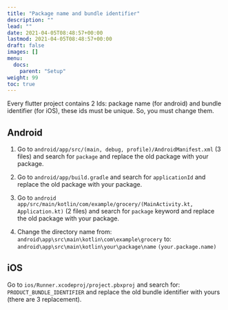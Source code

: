 ```yaml
---
title: "Package name and bundle identifier"
description: ""
lead: ""
date: 2021-04-05T08:48:57+00:00
lastmod: 2021-04-05T08:48:57+00:00
draft: false
images: []
menu:
  docs:
    parent: "Setup"
weight: 99
toc: true
---
```


Every flutter project contains 2 Ids: package name (for android) and bundle
identifier (for iOS), these ids must be unique. So, you must change them.
## Android

1. Go to `android/app/src/(main, debug, profile)/AndroidManifest.xml` (3
files) and search for `package` and replace the old package with your
package.

2. Go to `android/app/build.gradle` and search for `applicationId` and
replace the old package with your package.

3. Go to `android
app/src/main/kotlin/com/example/grocery/(MainActivity.kt,
Application.kt)` (2 files) and search for `package` keyword and replace
the old package with your package.

4. Change the directory name from:
`android\app\src\main\kotlin\com\example\grocery`
to: `android\app\src\main\kotlin\your\package\name`
`(your.package.name)`

## iOS
Go to `ios/Runner.xcodeproj/project.pbxproj` and search for:
`PRODUCT_BUNDLE_IDENTIFIER`
and replace the old bundle identifier with yours (there are 3
replacement).
